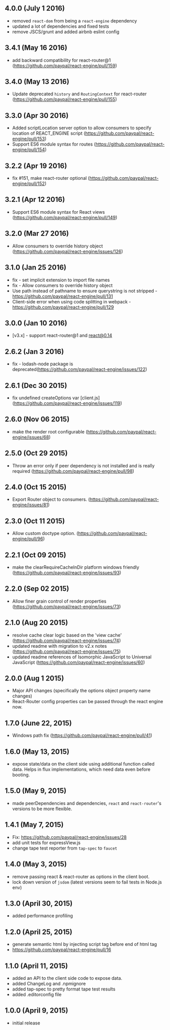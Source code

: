 ## 4.0.0 (July 1 2016)
* removed `react-dom` from being a `react-engine` dependency
* updated a lot of dependencies and fixed tests
* remove JSCS/grunt and added airbnb eslint config

## 3.4.1 (May 16 2016)
* add backward compatibility for react-router@1 (https://github.com/paypal/react-engine/pull/159)

## 3.4.0 (May 13 2016)
* Update deprecated `history` and `RoutingContext` for react-router (https://github.com/paypal/react-engine/pull/155)

## 3.3.0 (Apr 30 2016)
* Added scriptLocation server option to allow consumers to specify location of REACT_ENGINE script (https://github.com/paypal/react-engine/pull/153)
* Support ES6 module syntax for routes (https://github.com/paypal/react-engine/pull/154)

## 3.2.2 (Apr 19 2016)

* fix #151, make react-router optional (https://github.com/paypal/react-engine/pull/152)

## 3.2.1 (Apr 12 2016)

* Support ES6 module syntax for React views (https://github.com/paypal/react-engine/pull/149)

## 3.2.0 (Mar 27 2016)

* Allow consumers to override history object  (https://github.com/paypal/react-engine/issues/126)

## 3.1.0 (Jan 25 2016)

* fix - set implicit extension to import file names
* fix - Allow consumers to override history object
* Use path instead of pathname to ensure querystring is not stripped - https://github.com/paypal/react-engine/pull/131
* Client-side error when using code splitting in webpack - https://github.com/paypal/react-engine/pull/129

## 3.0.0 (Jan 10 2016)

* [v3.x] - support react-router@1 and react@0.14

## 2.6.2 (Jan 3 2016)

* fix - lodash-node package is deprecated(https://github.com/paypal/react-engine/issues/122)

## 2.6.1 (Dec 30 2015)

* fix undefined createOptions var [client.js] (https://github.com/paypal/react-engine/issues/119)

## 2.6.0 (Nov 06 2015)

* make the render root configurable (https://github.com/paypal/react-engine/issues/68)

## 2.5.0 (Oct 29 2015)

* Throw an error only if peer dependency is not installed and is really required (https://github.com/paypal/react-engine/pull/98)

## 2.4.0 (Oct 15 2015)

* Export Router object to consumers. (https://github.com/paypal/react-engine/issues/81)

## 2.3.0 (Oct 11 2015)

* Allow custom doctype option. (https://github.com/paypal/react-engine/pull/96)

## 2.2.1 (Oct 09 2015)

* make the clearRequireCacheInDir platform windows friendly (https://github.com/paypal/react-engine/issues/93)

## 2.2.0 (Sep 02 2015)

* Allow finer grain control of render properties (https://github.com/paypal/react-engine/issues/73)

## 2.1.0 (Aug 20 2015)

* resolve cache clear logic based on the 'view cache' (https://github.com/paypal/react-engine/issues/74)
* updated readme with migration to v2.x notes (https://github.com/paypal/react-engine/issues/75)
* updated readme references of Isomorphic JavaScript to Universal JavaScript (https://github.com/paypal/react-engine/issues/60)

## 2.0.0 (Aug 1 2015)

* Major API changes (specifically the options object property name changes)
* React-Router config properties can be passed through the react engine now.

## 1.7.0 (June 22, 2015)

* Windows path fix (https://github.com/paypal/react-engine/pull/41)

## 1.6.0 (May 13, 2015)

* expose state/data on the client side using additional function called data. Helps in flux implementations, which need data even before booting.

## 1.5.0 (May 9, 2015)

* made peerDependencies and dependencies, `react` and `react-router`'s versions to be more flexible.

## 1.4.1 (May 7, 2015)

* Fix: https://github.com/paypal/react-engine/issues/28
* add unit tests for expressView.js
* change tape test reporter from `tap-spec` to `faucet`

## 1.4.0 (May 3, 2015)

* remove passing react & react-router as options in the client boot.
* lock down version of `jsdom` (latest versions seem to fail tests in Node.js env)

## 1.3.0 (April 30, 2015)

* added performance profiling

## 1.2.0 (April 25, 2015)

* generate semantic html by injecting script tag before end of html tag
* https://github.com/paypal/react-engine/pull/16

## 1.1.0 (April 11, 2015)

* added an API to the client side code to expose data.
* added ChangeLog and .npmignore
* added tap-spec to pretty format tape test results
* added .editorconfig file

## 1.0.0 (April 9, 2015)

* initial release
